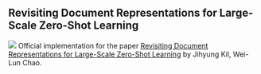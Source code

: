 ## Revisiting Document Representations for Large-Scale Zero-Shot Learning

![](./figs/zsl_app.png=100x)
Official implementation for the paper [Revisiting Document Representations for Large-Scale Zero-Shot Learning]() by Jihyung Kil, Wei-Lun Chao.
